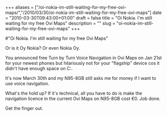 +++
aliases = ["/oi-nokia-im-still-waiting-for-my-free-ovi-maps/","/2010/03/30/oi-nokia-im-still-waiting-for-my-free-ovi-maps"]
date = "2010-03-30T09:43:00+01:00"
draft = false
title = "Oi Nokia. I'm still waiting for my free Ovi Maps"
description = ""
slug = "oi-nokia-im-still-waiting-for-my-free-ovi-maps"
+++

#"Oi Nokia. I'm still waiting for my free Ovi Maps"


 <div>Or is it Oy Nokia? Or even Nokia Oy.</div>
<p />
<p>You announced free Turn by Turn Voice Navigation in Ovi Maps on Jan 21st for your newest phones but hilariously not for your "flagship" device cos it didn't have enough space on C:.&nbsp;</p>
<p />
<div>It's now March 30th and my N95-8GB still asks me for money if I want to use voice navigation.&nbsp;</div>
<p />
<div>What's the hold up? If it's technical, all you have to do is make the navigation licence in the current Ovi Maps on N95-8GB cost &euro;0. Job done.<br />
<p />
<div>Get the finger out.</div>
<p />
</div>
 